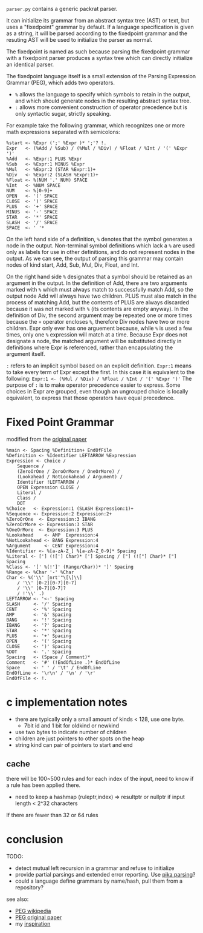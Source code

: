 
`parser.py` contains a generic packrat parser.

It can initialize its grammar from an abstract syntax tree (AST) or text, but uses a "fixedpoint" grammar by default.
If a language specification is given as a string, it will be parsed according to the fixedpoint grammar
and the resuting AST will be used to initialize the parser as normal.

The fixedpoint is named as such because parsing the fixedpoint grammar with a fixedpoint parser
produces a syntax tree which can directly initialize an identical parser.

The fixedpoint language itself is a small extension of the Parsing Expression Grammar (PEG), which adds two operators.
* `%` allows the language to specify which symbols to retain in the output,
      and which should generate nodes in the resulting abstract syntax tree.
* `:` allows more convenient construction of operator precedence but is only syntactic sugar, strictly speaking.

For example take the following grammar, which recognizes one or more math expressions separated with semicolons:
```
%start <- %Expr (';' %Expr )* ';'? !.
Expr   <- (%Add / %Sub) / (%Mul / %Div) / %Float / %Int / '(' %Expr ')'
%Add   <- %Expr:1 PLUS %Expr
%Sub   <- %Expr:1 MINUS %Expr
%Mul   <- %Expr:2 (STAR %Expr:1)+
%Div   <- %Expr:2 (SLASH %Expr:1)+
%Float <- %(NUM '.' NUM) SPACE
%Int   <- %NUM SPACE
NUM    <- %[0-9]+
OPEN   <- '(' SPACE
CLOSE  <- ')' SPACE
PLUS   <- '+' SPACE
MINUS  <- '-' SPACE
STAR   <- '*' SPACE
SLASH  <- '/' SPACE
SPACE  <- ' '*
```

On the left hand side of a definition, `%` denotes that the symbol generates a node in the output.
Non-terminal symbol definitions which lack a `%` are used only as labels for use in other definitions,
and do not represent nodes in the output.
As we can see, the output of parsing this grammar may contain nodes of kind start, Add, Sub, Mul, Div, Float, and Int.

On the right hand side `%` designates that a symbol should be retained as an argument in the output.
In the definition of Add, there are two arguments marked with `%` which must always match to successfully match Add,
so the output node Add will always have two children. PLUS must also match in the process of matching Add,
but the contents of PLUS are always discarded because it was not marked with `%` (its contents are empty anyway).
In the definition of Div, the second argument may be repeated one or more times because the `+` operator encloses `%`,
therefore Div nodes have two or more children.
Expr only ever has one arguement because, while `%` is used a few times, only one `%` expression will match at a time.
Because Expr does not designate a node, the matched argument will be substituted directly in definitions where Expr
is referenced, rather than encapsulating the argument itself.

`:` refers to an implicit symbol based on an explicit definition.
`Expr:1` means to take every term of Expr except the first. In this case it is equivalent to the following:
`Expr:1 <- (%Mul / %Div) / %Float / %Int / '(' %Expr ')'`
The purpose of `:` is to make operator precedence easier to express.
Some choices in Expr are grouped, even though an ungrouped choice is locally equivalent, to express that those
operators have equal precedence.

# Fixed Point Grammar
modified from the [original paper](https://bford.info/pub/lang/peg.pdf)
```
%main <- Spacing %Definition+ EndOfFile
%Definition <- %Identifier LEFTARROW %Expression
Expression <- Choice /
    Sequence /
    (ZeroOrOne / ZeroOrMore / OneOrMore) /
    (Lookahead / NotLookahead / Argument) /
    Identifier !LEFTARROW /
    OPEN Expression CLOSE /
    Literal /
    Class /
    DOT
%Choice   <- Expression:1 (SLASH Expression:1)+
%Sequence <- Expression:2 Expression:2+
%ZeroOrOne  <- Expression:3 IBANG
%ZeroOrMore <- Expression:3 STAR
%OneOrMore  <- Expression:3 PLUS
%Lookahead    <- AMP  Expression:4
%NotLookahead <- BANG Expression:4
%Argument     <- CENT Expression:4
%Identifier <- %[a-zA-Z_] %[a-zA-Z_0-9]* Spacing
%Literal <- ['] (!['] Char)* ['] Spacing / ["] (!["] Char)* ["] Spacing
%Class <- '[' %(!']' (Range/Char))* ']' Spacing
%Range <- %Char '-' %Char
Char <- %('\\' [nrt'"\[\]\\]
    / '\\' [0-2][0-7][0-7]
    / '\\' [0-7][0-7]?
    / !'\\' .)
LEFTARROW <- '<-' Spacing
SLASH     <- '/' Spacing
CENT      <- '%' Spacing
AMP       <- '&' Spacing
BANG      <- '!' Spacing
IBANG     <- '?' Spacing
STAR      <- '*' Spacing
PLUS      <- '+' Spacing
OPEN      <- '(' Spacing
CLOSE     <- ')' Spacing
%DOT      <- '.' Spacing
Spacing   <- (Space / Comment)*
Comment   <- '#' (!EndOfLine .)* EndOfLine
Space     <- ' ' / '\t' / EndOfLine
EndOfLine <- '\r\n' / '\n' / '\r'
EndOfFile <- !.
```

# c implementation notes
* there are typically only a small amount of kinds < 128, use one byte.
    * 7bit id and 1 bit for oldkind or newkind
* use two bytes to indicate number of children
* children are just pointers to other spots on the heap
* string kind can pair of pointers to start and end

## cache
there will be 100~500 rules and for each index of the input, need to know if a rule has been applied there.
* need to keep a hashmap (ruleptr,index) => resultptr or nullptr
    if input length < 2^32 characters

If there are fewer than 32 or 64 rules

# conclusion

TODO:
* detect mutual left recursion in a grammar and refuse to initialize
* provide partial parsings and extended error reporting. Use [pika parsing](https://github.com/lukehutch/pikaparser)?
* could a language define grammars by name/hash, pull them from a repository?

see also:
* [PEG wikipedia](https://en.wikipedia.org/wiki/Parsing_expression_grammar)
* [PEG original paper](https://bford.info/pub/lang/peg.pdf)
* my [inspiration](https://blog.bruce-hill.com/packrat-parsing-from-scratch)
